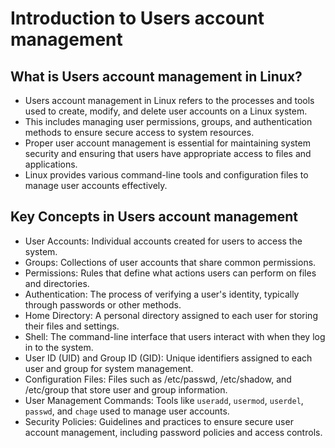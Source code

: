 # Introduction to Users account management

## What is Users account management in Linux?

- Users account management in Linux refers to the processes and tools used to create, modify, and delete user accounts on a Linux system.
- This includes managing user permissions, groups, and authentication methods to ensure secure access to system resources.
- Proper user account management is essential for maintaining system security and ensuring that users have appropriate access to files and applications.
- Linux provides various command-line tools and configuration files to manage user accounts effectively.

## Key Concepts in Users account management

- User Accounts: Individual accounts created for users to access the system.
- Groups: Collections of user accounts that share common permissions.
- Permissions: Rules that define what actions users can perform on files and directories.
- Authentication: The process of verifying a user's identity, typically through passwords or other methods.
- Home Directory: A personal directory assigned to each user for storing their files and settings.
- Shell: The command-line interface that users interact with when they log in to the system.
- User ID (UID) and Group ID (GID): Unique identifiers assigned to each user and group for system management.
- Configuration Files: Files such as /etc/passwd, /etc/shadow, and /etc/group that store user and group information.
- User Management Commands: Tools like `useradd`, `usermod`, `userdel`, `passwd`, and `chage` used to manage user accounts.
- Security Policies: Guidelines and practices to ensure secure user account management, including password policies and access controls.
